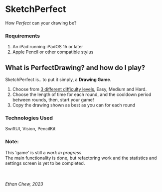 # SketchPerfect
How _Perfect_ can your drawing be?

### Requirements
1. An iPad running iPadOS 15 or later
2. Apple Pencil or other compatible stylus

## What is PerfectDrawing? and how do I play?
SketchPerfect is.. to put it simply, a **Drawing Game**.  
1. Choose from <ins>3 different difficulty levels</ins>, Easy, Medium and Hard. 
2. Choose the length of time for each round, and the cooldown period between rounds, then, start your game!
3. Copy the drawing shown as best as you can for each round

### Technologies Used
SwiftUI, Vision, PencilKit

### Note:
This 'game' is still a _work in progress_.  
The main functionality is done, but refactoring work and the statistics and settings screen is yet to be completed.  

<br/>

###### Ethan Chew, 2023
